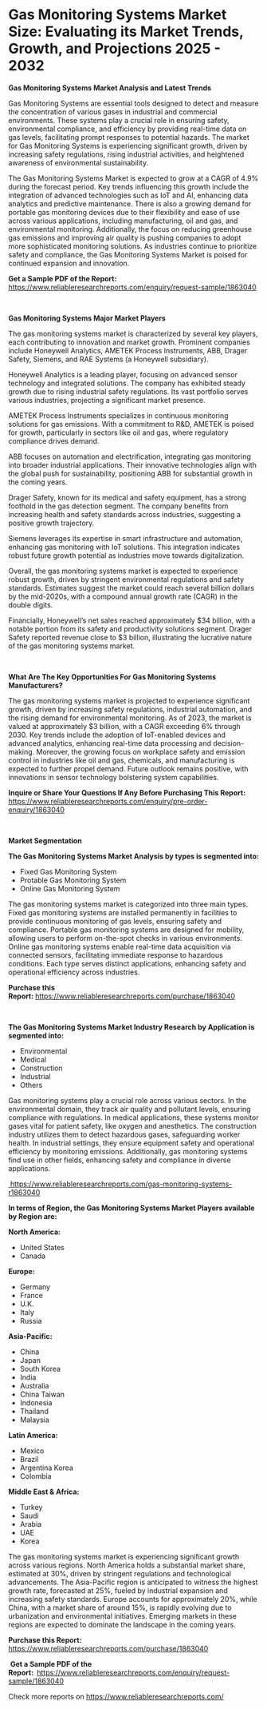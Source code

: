 <p><h1>Gas Monitoring Systems Market Size: Evaluating its Market Trends, Growth, and Projections 2025 - 2032</h1></p><p><strong>Gas Monitoring Systems Market Analysis and Latest Trends</strong></p>
<p><p>Gas Monitoring Systems are essential tools designed to detect and measure the concentration of various gases in industrial and commercial environments. These systems play a crucial role in ensuring safety, environmental compliance, and efficiency by providing real-time data on gas levels, facilitating prompt responses to potential hazards. The market for Gas Monitoring Systems is experiencing significant growth, driven by increasing safety regulations, rising industrial activities, and heightened awareness of environmental sustainability.</p><p>The Gas Monitoring Systems Market is expected to grow at a CAGR of 4.9% during the forecast period. Key trends influencing this growth include the integration of advanced technologies such as IoT and AI, enhancing data analytics and predictive maintenance. There is also a growing demand for portable gas monitoring devices due to their flexibility and ease of use across various applications, including manufacturing, oil and gas, and environmental monitoring. Additionally, the focus on reducing greenhouse gas emissions and improving air quality is pushing companies to adopt more sophisticated monitoring solutions. As industries continue to prioritize safety and compliance, the Gas Monitoring Systems Market is poised for continued expansion and innovation.</p></p>
<p><strong>Get a Sample PDF of the Report:&nbsp;</strong> <a href="https://www.reliableresearchreports.com/enquiry/request-sample/1863040?utm_campaign=1558&utm_medium=2&utm_source=Github&utm_content=ia&utm_term=19022025&utm_id=gas-monitoring-systems">https://www.reliableresearchreports.com/enquiry/request-sample/1863040</a></p>
<p>&nbsp;</p>
<p><strong>Gas Monitoring Systems Major Market Players</strong></p>
<p><p>The gas monitoring systems market is characterized by several key players, each contributing to innovation and market growth. Prominent companies include Honeywell Analytics, AMETEK Process Instruments, ABB, Drager Safety, Siemens, and RAE Systems (a Honeywell subsidiary).</p><p>Honeywell Analytics is a leading player, focusing on advanced sensor technology and integrated solutions. The company has exhibited steady growth due to rising industrial safety regulations. Its vast portfolio serves various industries, projecting a significant market presence.</p><p>AMETEK Process Instruments specializes in continuous monitoring solutions for gas emissions. With a commitment to R&D, AMETEK is poised for growth, particularly in sectors like oil and gas, where regulatory compliance drives demand.</p><p>ABB focuses on automation and electrification, integrating gas monitoring into broader industrial applications. Their innovative technologies align with the global push for sustainability, positioning ABB for substantial growth in the coming years.</p><p>Drager Safety, known for its medical and safety equipment, has a strong foothold in the gas detection segment. The company benefits from increasing health and safety standards across industries, suggesting a positive growth trajectory.</p><p>Siemens leverages its expertise in smart infrastructure and automation, enhancing gas monitoring with IoT solutions. This integration indicates robust future growth potential as industries move towards digitalization.</p><p>Overall, the gas monitoring systems market is expected to experience robust growth, driven by stringent environmental regulations and safety standards. Estimates suggest the market could reach several billion dollars by the mid-2020s, with a compound annual growth rate (CAGR) in the double digits.</p><p>Financially, Honeywell’s net sales reached approximately $34 billion, with a notable portion from its safety and productivity solutions segment. Drager Safety reported revenue close to $3 billion, illustrating the lucrative nature of the gas monitoring systems market.</p></p>
<p>&nbsp;</p>
<p><strong>What Are The Key Opportunities For Gas Monitoring Systems Manufacturers?</strong></p>
<p><p>The gas monitoring systems market is projected to experience significant growth, driven by increasing safety regulations, industrial automation, and the rising demand for environmental monitoring. As of 2023, the market is valued at approximately $3 billion, with a CAGR exceeding 6% through 2030. Key trends include the adoption of IoT-enabled devices and advanced analytics, enhancing real-time data processing and decision-making. Moreover, the growing focus on workplace safety and emission control in industries like oil and gas, chemicals, and manufacturing is expected to further propel demand. Future outlook remains positive, with innovations in sensor technology bolstering system capabilities.</p></p>
<p><strong>Inquire or Share Your Questions If Any Before Purchasing This Report:</strong> <a href="https://www.reliableresearchreports.com/enquiry/pre-order-enquiry/1863040?utm_campaign=1558&utm_medium=2&utm_source=Github&utm_content=ia&utm_term=19022025&utm_id=gas-monitoring-systems">https://www.reliableresearchreports.com/enquiry/pre-order-enquiry/1863040</a></p>
<p>&nbsp;</p>
<p><strong>Market Segmentation</strong></p>
<p><strong>The Gas Monitoring Systems Market Analysis by types is segmented into:</strong></p>
<p><ul><li>Fixed Gas Monitoring System</li><li>Protable Gas Monitoring System</li><li>Online Gas Monitoring System</li></ul></p>
<p><p>The gas monitoring systems market is categorized into three main types. Fixed gas monitoring systems are installed permanently in facilities to provide continuous monitoring of gas levels, ensuring safety and compliance. Portable gas monitoring systems are designed for mobility, allowing users to perform on-the-spot checks in various environments. Online gas monitoring systems enable real-time data acquisition via connected sensors, facilitating immediate response to hazardous conditions. Each type serves distinct applications, enhancing safety and operational efficiency across industries.</p></p>
<p><strong>Purchase this Report:&nbsp;</strong><a href="https://www.reliableresearchreports.com/purchase/1863040?utm_campaign=1558&utm_medium=2&utm_source=Github&utm_content=ia&utm_term=19022025&utm_id=gas-monitoring-systems">https://www.reliableresearchreports.com/purchase/1863040</a></p>
<p>&nbsp;</p>
<p><strong>The Gas Monitoring Systems Market Industry Research by Application is segmented into:</strong></p>
<p><ul><li>Environmental</li><li>Medical</li><li>Construction</li><li>Industrial</li><li>Others</li></ul></p>
<p><p>Gas monitoring systems play a crucial role across various sectors. In the environmental domain, they track air quality and pollutant levels, ensuring compliance with regulations. In medical applications, these systems monitor gases vital for patient safety, like oxygen and anesthetics. The construction industry utilizes them to detect hazardous gases, safeguarding worker health. In industrial settings, they ensure equipment safety and operational efficiency by monitoring emissions. Additionally, gas monitoring systems find use in other fields, enhancing safety and compliance in diverse applications.</p></p>
<p><a href="https://www.reliableresearchreports.com/gas-monitoring-systems-r1863040?utm_campaign=1558&utm_medium=2&utm_source=Github&utm_content=ia&utm_term=19022025&utm_id=gas-monitoring-systems">&nbsp;https://www.reliableresearchreports.com/gas-monitoring-systems-r1863040</a></p>
<p><strong>In terms of Region, the Gas Monitoring Systems Market Players available by Region are:</strong></p>
<p>
    <p> <strong> North America: </strong>
        <ul>
            <li>United States</li>
            <li>Canada</li>
        </ul>
        </p> 
    <p> <strong> Europe: </strong>
        <ul>
            <li>Germany</li>
            <li>France</li>
            <li>U.K.</li>
            <li>Italy</li>
            <li>Russia</li>
        </ul>
        </p> 
    <p> <strong> Asia-Pacific: </strong>
        <ul>
            <li>China</li>
            <li>Japan</li>
            <li>South Korea</li>
            <li>India</li>
            <li>Australia</li>
            <li>China Taiwan</li>
            <li>Indonesia</li>
            <li>Thailand</li>
            <li>Malaysia</li>
        </ul>
        </p> 
    <p> <strong> Latin America: </strong>
        <ul>
            <li>Mexico</li>
            <li>Brazil</li>
            <li>Argentina Korea</li>
            <li>Colombia</li>
        </ul>
        </p> 
    <p> <strong> Middle East & Africa: </strong>
        <ul>
            <li>Turkey</li>
            <li>Saudi</li>
            <li>Arabia</li>
            <li>UAE</li>
            <li>Korea</li>
        </ul>
    </p>
    </p>
<p><p>The gas monitoring systems market is experiencing significant growth across various regions. North America holds a substantial market share, estimated at 30%, driven by stringent regulations and technological advancements. The Asia-Pacific region is anticipated to witness the highest growth rate, forecasted at 25%, fueled by industrial expansion and increasing safety standards. Europe accounts for approximately 20%, while China, with a market share of around 15%, is rapidly evolving due to urbanization and environmental initiatives. Emerging markets in these regions are expected to dominate the landscape in the coming years.</p></p>
<p><strong>Purchase this Report: </strong><a href="https://www.reliableresearchreports.com/purchase/1863040?utm_campaign=1558&utm_medium=2&utm_source=Github&utm_content=ia&utm_term=19022025&utm_id=gas-monitoring-systems">https://www.reliableresearchreports.com/purchase/1863040</a></p>
<p>&nbsp;<strong>Get a Sample PDF of the Report:&nbsp;&nbsp;</strong><a href="https://www.reliableresearchreports.com/enquiry/request-sample/1863040?utm_campaign=1558&utm_medium=2&utm_source=Github&utm_content=ia&utm_term=19022025&utm_id=gas-monitoring-systems">https://www.reliableresearchreports.com/enquiry/request-sample/1863040</a></p>
<p><strong></strong></p>
<p>Check more reports on <a href="https://www.reliableresearchreports.com/?utm_campaign=1558&utm_medium=2&utm_source=Github&utm_content=ia&utm_term=19022025&utm_id=gas-monitoring-systems">https://www.reliableresearchreports.com/</a></p>